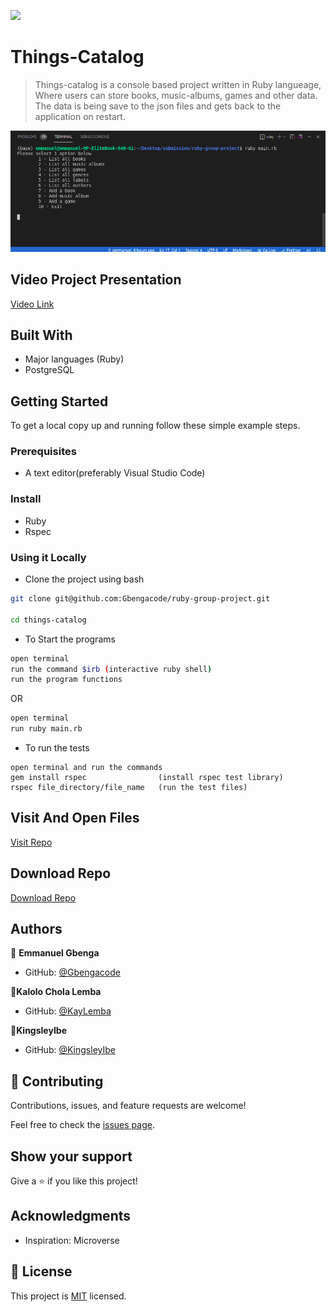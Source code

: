 ![](https://img.shields.io/badge/microverse-blueviolet)

# Things-Catalog

> Things-catalog is a console based project written in Ruby langueage, Where users can store books, music-albums, games and other data. The data is being save to the json files and gets back to the application on restart.

![screenshot](./screen.png)

## Video Project Presentation
[Video Link](https://drive.google.com/file/d/15scQIfhdTM2s4p-RxD1RU_yjQ1qPTMVZ/view?usp=sharing)
## Built With

- Major languages (Ruby)
- PostgreSQL

## Getting Started

To get a local copy up and running follow these simple example steps.

### Prerequisites
- A text editor(preferably Visual Studio Code)

### Install
- Ruby
- Rspec

### Using it Locally

- Clone the project using bash

```bash 
git clone git@github.com:Gbengacode/ruby-group-project.git

cd things-catalog
```

- To Start the programs
```bash
open terminal
run the command $irb (interactive ruby shell)
run the program functions
```

OR 

```bash
open terminal
run ruby main.rb
```

- To run the tests
```baash
open terminal and run the commands
gem install rspec                (install rspec test library)
rspec file_directory/file_name   (run the test files)
```

## Visit And Open Files

[Visit Repo](https://github.com/Gbengacode/ruby-group-project)

## Download Repo

[Download Repo](https://github.com/Gbengacode/ruby-group-project/archive/refs/heads/dev.zip)


## Authors

👤 **Emmanuel Gbenga**

- GitHub: [@Gbengacode](https://github.com/Gbengacode)


 👤**Kalolo Chola Lemba**

- GitHub: [@KayLemba](https://github.com/KayLemba)


 👤**KingsleyIbe**

- GitHub: [@KingsleyIbe](https://github.com/https://github.com/KingsleyIbe)


## 🤝 Contributing

Contributions, issues, and feature requests are welcome!

Feel free to check the [issues page](https://github.com/Gbengacode/ruby-group-project/issues).

## Show your support

Give a ⭐️ if you like this project!

## Acknowledgments

- Inspiration: Microverse

## 📝 License

This project is [MIT](./LICENSE.md) licensed.